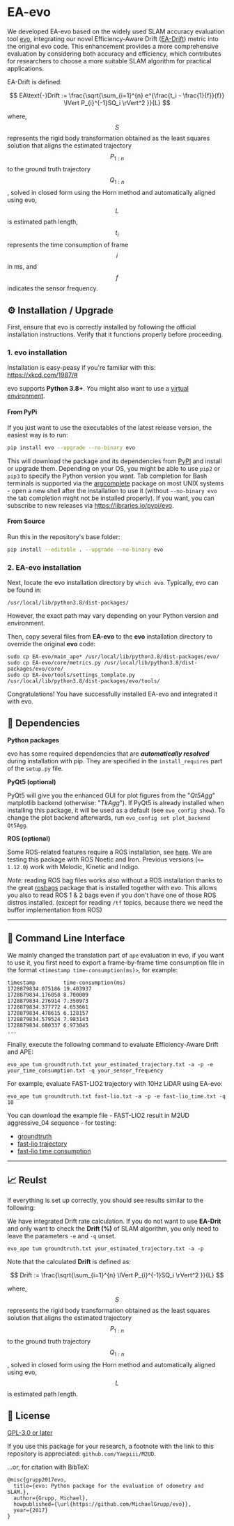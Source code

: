 # EA-evo 

We developed EA-evo based on the widely used SLAM accuracy evaluation tool [evo](https://github.com/MichaelGrupp/evo), integrating our novel Efficiency-Aware Drift ([EA-Drift](https://yaepiii.github.io/M2UD//ea-drift/)) metric into the original evo code. This enhancement provides a more comprehensive evaluation by considering both accuracy and efficiency, which contributes for researchers to choose a more suitable SLAM algorithm for practical applications.

EA-Drift is defined: 

$$
EA\text{-}Drift := \frac{\sqrt{\sum_{i=1}^{n} e^{\frac{t_i - \frac{1}{f}}{f}} \lVert P_{i}^{-1}SQ_i \rVert^2 }}{L}
$$

where, $$S$$ represents the rigid body transformation obtained as the least squares solution that aligns the estimated trajectory $$P_{1:n}$$ to the ground truth trajectory $$Q_{1:n}$$, solved in closed form using the Horn method and automatically aligned using evo, $$L$$ is estimated path length, $$t_i$$ represents the time consumption of frame $$i$$ in ms, and $$f$$ indicates the sensor frequency.

## :gear: Installation / Upgrade

First, ensure that evo is correctly installed by following the official installation instructions. Verify that it functions properly before proceeding.

### 1. evo installation

Installation is easy-peasy if you're familiar with this: https://xkcd.com/1987/#

evo supports **Python 3.8+**.
You might also want to use a [virtual environment](https://github.com/MichaelGrupp/evo/blob/master/doc/install_in_virtualenv.md).

#### From PyPi
If you just want to use the executables of the latest release version, the easiest way is to run:
```bash
pip install evo --upgrade --no-binary evo
```
This will download the package and its dependencies from [PyPI](https://pypi.org/project/evo/) and install or upgrade them. Depending on your OS, you might be able to use `pip2` or `pip3` to specify the Python version you want. Tab completion for Bash terminals is supported via the [argcomplete](https://github.com/kislyuk/argcomplete/) package on most UNIX systems - open a new shell after the installation to use it (without `--no-binary evo` the tab completion might not be installed properly). If you want, you can subscribe to new releases via https://libraries.io/pypi/evo.

#### From Source
Run this in the repository's base folder:
```bash
pip install --editable . --upgrade --no-binary evo
```

### 2. EA-evo installation

Next, locate the evo installation directory by `which evo`. Typically, evo can be found in:
```
/usr/local/lib/python3.8/dist-packages/
```
However, the exact path may vary depending on your Python version and environment.

Then, copy several files from **EA-evo** to the **evo** installation directory to override the original **evo** code:
```
sudo cp EA-evo/main_ape* /usr/local/lib/python3.8/dist-packages/evo/
sudo cp EA-evo/core/metrics.py /usr/local/lib/python3.8/dist-packages/evo/core/
sudo cp EA-evo/tools/settings_template.py /usr/local/lib/python3.8/dist-packages/evo/tools/
```

Congratulations! You have successfully installed EA-evo and integrated it with evo.

## :wrench: Dependencies

**Python packages**

evo has some required dependencies that are ***automatically resolved*** during installation with pip.
They are specified in the `install_requires` part of the `setup.py` file.

**PyQt5 (optional)**

PyQt5 will give you the enhanced GUI for plot figures from the "*Qt5Agg*" matplotlib backend (otherwise: "*TkAgg*"). If PyQt5 is already installed when installing this package, it will be used as a default (see `evo_config show`). To change the plot backend afterwards, run `evo_config set plot_backend Qt5Agg`.

**ROS (optional)**

Some ROS-related features require a ROS installation, see [here](http://www.ros.org/). We are testing this package with ROS Noetic and Iron. Previous versions (`<= 1.12.0`) work with Melodic, Kinetic and Indigo.

*Note:* reading ROS bag files works also without a ROS installation thanks to the great [rosbags](https://pypi.org/project/rosbags/) package that is installed together with evo. This allows you also to read ROS 1 & 2 bags even if you don't have one of those ROS distros installed. (except for reading `/tf` topics, because there we need the buffer implementation from ROS)

---

## :page_facing_up: Command Line Interface

We mainly changed the translation part of `ape` evaluation in evo, if you want to use it, you first need to export a frame-by-frame time consumption file in the format `<timestamp time-consumption(ms)>`, for example:
```
timestamp         time-consumption(ms)
1728879834.075186 19.403937
1728879834.176058 8.700009
1728879834.276914 7.350973
1728879834.377772 4.653661
1728879834.478615 6.128157
1728879834.579524 7.983143
1728879834.680337 6.973045
...
```

Finally, execute the following command to evaluate Efficiency-Aware Drift and APE:
```
evo_ape tum groundtruth.txt your_estimated_trajectory.txt -a -p -e your_time_consumption.txt -q your_sensor_frequency
```

For example, evaluate FAST-LIO2 trajectory with 10Hz LiDAR using EA-evo:
```
evo_ape tum groundtruth.txt fast-lio.txt -a -p -e fast-lio_time.txt -q 10
```

You can download the example file - FAST-LIO2 result in M2UD aggressive_04 sequence - for testing:
- [groundtruth](https://1drv.ms/t/c/c1806c2e19f2193f/EcUltIFn0NlPkdRO4WnEtvgBCdn0vBwsq69uH-pRSIVPdg?e=ey1CqZ)
- [fast-lio trajectory](https://1drv.ms/t/c/c1806c2e19f2193f/EUhT79vyy4NDqz5in09RTF8B5C17Wvqattk5SfWYbMSl3A?e=giCZPd)
- [fast-lio time consumption](https://1drv.ms/t/c/c1806c2e19f2193f/EWi2LCj8yipMlWWO0ACfXWgBX7-5d6iMa1RqWFdEOJmWeQ?e=baGuVf)

---

## :chart_with_upwards_trend: Reulst

If everything is set up correctly, you should see results similar to the following:


We have integrated Drift rate calculation. If you do not want to use **EA-Drit** and only want to check the **Drift (%)** of SLAM algorithm, you only need to leave the parameters `-e` and `-q` unset.
```
evo_ape tum groundtruth.txt your_estimated_trajectory.txt -a -p
```

Note that the calculated **Drift** is defined as:

$$
Drift := \frac{\sqrt{\sum_{i=1}^{n} \lVert P_{i}^{-1}SQ_i \rVert^2 }}{L}
$$

where, $$S$$ represents the rigid body transformation obtained as the least squares solution that aligns the estimated trajectory $$P_{1:n}$$ to the ground truth trajectory $$Q_{1:n}$$, solved in closed form using the Horn method and automatically aligned using evo, $$L$$ is estimated path length.

## :green_book: License

[GPL-3.0 or later](https://www.gnu.org/licenses/gpl-3.0.html)

If you use this package for your research, a footnote with the link to this repository is appreciated: `github.com/Yaepiii/M2UD`.

...or, for citation with BibTeX:
```
@misc{grupp2017evo,
  title={evo: Python package for the evaluation of odometry and SLAM.},
  author={Grupp, Michael},
  howpublished={\url{https://github.com/MichaelGrupp/evo}},
  year={2017}
}
```
